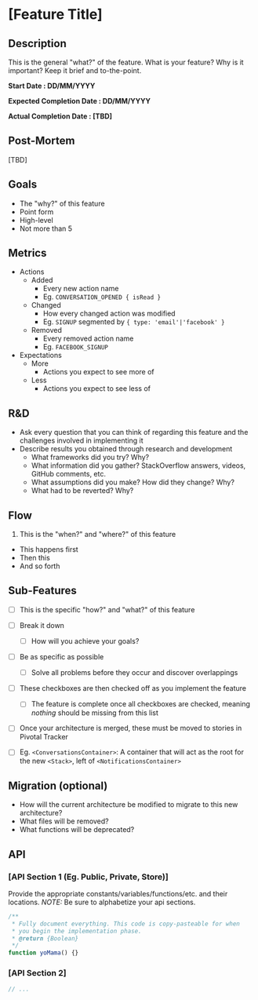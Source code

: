 # [Feature Title]



## Description

This is the general "what?" of the feature. What is your feature? Why is it important? Keep it brief and to-the-point.

**Start Date               : DD/MM/YYYY**

**Expected Completion Date : DD/MM/YYYY**

**Actual Completion Date   : [TBD]**



## Post-Mortem

[TBD]



## Goals

* The "why?" of this feature
* Point form
* High-level
* Not more than 5



## Metrics

* Actions
  * Added
    * Every new action name
    * Eg. `CONVERSATION_OPENED { isRead }`
  * Changed
    * How every changed action was modified
    * Eg. `SIGNUP` segmented by `{ type: 'email'|'facebook' }`
  * Removed
    * Every removed action name
    * Eg. `FACEBOOK_SIGNUP`
* Expectations
  * More
    * Actions you expect to see more of
  * Less
    * Actions you expect to see less of




## R&D

* Ask every question that you can think of regarding this feature and the challenges involved in implementing it
* Describe results you obtained through research and development
  * What frameworks did you try? Why?
  * What information did you gather? StackOverflow answers, videos, GitHub comments, etc.
  * What assumptions did you make? How did they change? Why?
  * What had to be reverted? Why?




## Flow

1. This is the "when?" and "where?" of this feature
* This happens first
* Then this
* And so forth




## Sub-Features

* [ ] This is the specific "how?" and "what?" of this feature
* [ ] Break it down
  * [ ] How will you achieve your goals?
* [ ] Be as specific as possible
  * [ ] Solve all problems before they occur and discover overlappings
* [ ] These checkboxes are then checked off as you implement the feature
  * [ ] The feature is complete once all checkboxes are checked, meaning *nothing* should be missing from this list
* [ ] Once your architecture is merged, these must be moved to stories in Pivotal Tracker
* [ ] Eg. `<ConversationsContainer>`: A container that will act as the root for the new `<Stack>`, left of `<NotificationsContainer>`




## Migration (optional)

* How will the current architecture be modified to migrate to this new architecture?
* What files will be removed?
* What functions will be deprecated?




## API


### [API Section 1 (Eg. Public, Private, Store)]

Provide the appropriate constants/variables/functions/etc. and their locations.
*NOTE:* Be sure to alphabetize your api sections.

```jsx
/**
 * Fully document everything. This code is copy-pasteable for when
 * you begin the implementation phase.
 * @return {Boolean}
 */
function yoMama() {}
```


### [API Section 2]

```jsx
// ...
```